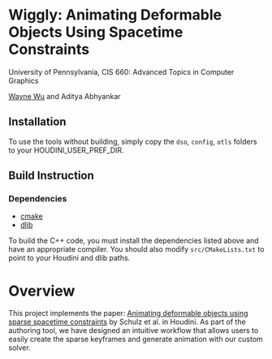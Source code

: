 # Wiggly: Animating Deformable Objects Using Spacetime Constraints
University of Pennsylvania, CIS 660: Advanced Topics in Computer Graphics

[Wayne Wu](https://www.wuwayne.com/) and Aditya Abhyankar

## Installation
To use the tools without building, simply copy the `dso`, `config`, `otls` folders to your HOUDINI_USER_PREF_DIR.

## Build Instruction

### Dependencies
* [cmake](https://cmake.org/)
* [dlib](http://dlib.net/)

To build the C++ code, you must install the dependencies listed above and have an appropriate compiler. You should also modify `src/CMakeLists.txt` to point to your Houdini and dlib paths.

Overview
============
This project implements the paper: [Animating deformable objects using sparse spacetime constraints](https://dl.acm.org/doi/10.1145/2601097.2601156) by Schulz et al. in Houdini. As part of the authoring tool, we have designed an intuitive workflow that allows users to easily create the sparse keyframes and generate animation with our custom solver.
